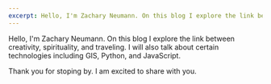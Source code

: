 ```yaml
---
excerpt: Hello, I'm Zachary Neumann. On this blog I explore the link between creativity, spirituality, and traveling. I will also talk about certain technologies including GIS, Python, and JavaScript.
---
```


Hello, I'm Zachary Neumann. On this blog I explore the link between creativity, spirituality, and traveling. I will also talk about certain technologies including GIS, Python, and JavaScript.

Thank you for stoping by. I am excited to share with you.
